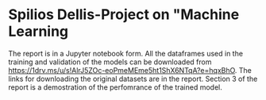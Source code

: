 # Spilios Dellis-Project on "Machine Learning

The report is in a Jupyter notebook form. 
All the dataframes used in the training and validation of the models can be downloaded from https://1drv.ms/u/s!AlrJ5ZOc-eoPmeMEme5ht1ShX6NTqA?e=hqxBhO.
The links for downloading the original datasets are in the report. 
Section 3 of the report is a demostration of the perfomrance of the trained model.
